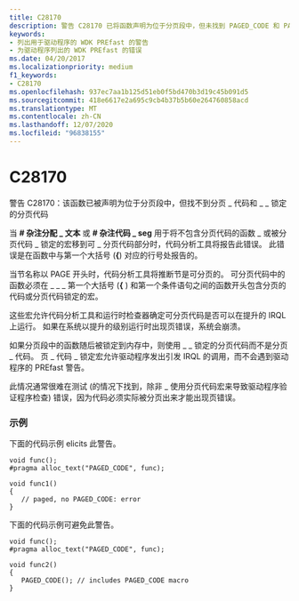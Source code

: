 ```yaml
---
title: C28170
description: 警告 C28170 已将函数声明为位于分页段中，但未找到 PAGED_CODE 和 PAGED_CODE_LOCKED。
keywords:
- 列出用于驱动程序的 WDK PREfast 的警告
- 为驱动程序列出的 WDK PREfast 的错误
ms.date: 04/20/2017
ms.localizationpriority: medium
f1_keywords:
- C28170
ms.openlocfilehash: 937ec7aa1b125d51eb0f5bd470b3d19c45b091d5
ms.sourcegitcommit: 418e6617e2a695c9cb4b37b5b60e264760858acd
ms.translationtype: MT
ms.contentlocale: zh-CN
ms.lasthandoff: 12/07/2020
ms.locfileid: "96838155"
---
```

# <a name="c28170"></a>C28170


警告 C28170：该函数已被声明为位于分页段中，但找不到分页 \_ 代码和 \_ \_ 锁定的分页代码

当 **\# 杂注分配 \_ 文本** 或 **\# 杂注代码 \_ seg** 用于将不包含分页代码的函数 \_ 或被分页代码 \_ 锁定的宏移到可 \_ 分页代码部分时，代码分析工具将报告此错误。 此错误是在函数中与第一个大括号 (**{**) 对应的行号处报告的。

当节名称以 PAGE 开头时，代码分析工具将推断节是可分页的。 可分页代码中的函数必须在 \_ \_ \_ 第一个大括号 (**{** ) 和第一个条件语句之间的函数开头包含分页的代码或分页代码锁定的宏。

这些宏允许代码分析工具和运行时检查器确定可分页代码是否可以在提升的 IRQL 上运行。 如果在系统以提升的级别运行时出现页错误，系统会崩溃。

如果分页段中的函数随后被锁定到内存中，则使用 \_ \_ 锁定的分页代码而不是分页 \_ 代码。 页 \_ 代码 \_ 锁定宏允许驱动程序发出引发 IRQL 的调用，而不会遇到驱动程序的 PREfast 警告。

此情况通常很难在测试 (的情况下找到，除非 \_ 使用分页代码宏来导致驱动程序验证程序检查) 错误，因为代码必须实际被分页出来才能出现页错误。

### <a name="span-idexamplespanspan-idexamplespanexample"></a><span id="example"></span><span id="EXAMPLE"></span>示例

下面的代码示例 elicits 此警告。

```
void func();
#pragma alloc_text("PAGED_CODE", func);

void func1()
{
   // paged, no PAGED_CODE: error
}
```

下面的代码示例可避免此警告。

```
void func();
#pragma alloc_text("PAGED_CODE", func);

void func2()
{
   PAGED_CODE(); // includes PAGED_CODE macro
}
```

 

 





